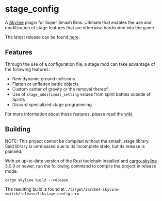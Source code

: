 # stage_config

A [Skyline](https://github.com/skyline-dev/skyline) plugin for Super Smash Bros. Ultimate that enables the use and modification of stage features that are otherwise hardcoded into the game.

The latest release can be found [here](https://github.com/ThatNintendoNerd/stage_config/releases/latest).

## Features

Through the use of a configuration file, a stage mod can take advantage of the following features:

- New dynamic ground collisions
- Flatten or unflatten battle objects
- Custom center of gravity or the removal thereof
- Use of `stage_additional_setting` values from spirit battles outside of Spirits
- Discard specialized stage programming

For more information about these features, please read the [wiki](https://github.com/ThatNintendoNerd/stage_config/wiki).

## Building

NOTE: This project cannot be compiled without the smash_stage library. Said library is unreleased due to its incomplete state, but its release is planned.

With an up-to-date version of the Rust toolchain installed and [cargo-skyline](https://github.com/jam1garner/cargo-skyline) 3.0.0 or newer, run the following command to compile the project in release mode:

```
cargo skyline build --release
```

The resulting build is found at `./target/aarch64-skyline-switch/release/libstage_config.nro`

